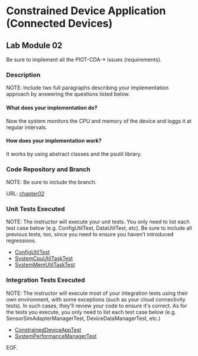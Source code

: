# Constrained Device Application (Connected Devices)

## Lab Module 02

Be sure to implement all the PIOT-CDA-\* issues (requirements).

### Description

NOTE: Include two full paragraphs describing your implementation approach by answering the questions listed below.

#### What does your implementation do?

Now the system monitors the CPU and memory of the device and loggs it at regular intervals.

#### How does your implementation work?

It works by using abstract classes and the psutil library.

### Code Repository and Branch

NOTE: Be sure to include the branch.

URL: [chapter02](https://github.com/SantiagoRR2004/PIC-python-components/tree/chapter02)

### Unit Tests Executed

NOTE: The instructor will execute your unit tests. You only need to list each test case below
(e.g. ConfigUtilTest, DataUtilTest, etc). Be sure to include all previous tests, too,
since you need to ensure you haven't introduced regressions.

- [ConfigUtilTest](https://github.com/SantiagoRR2004/PIC-python-components/blob/main/src/test/python/programmingtheiot/part01/unit/common/ConfigUtilTest.py)
- [SystemCpuUtilTaskTest](https://github.com/SantiagoRR2004/PIC-python-components/blob/main/src/test/python/programmingtheiot/part01/unit/system/SystemCpuUtilTaskTest.py)
- [SystemMemUtilTaskTest](https://github.com/SantiagoRR2004/PIC-python-components/blob/main/src/test/python/programmingtheiot/part01/unit/system/SystemMemUtilTaskTest.py)

### Integration Tests Executed

NOTE: The instructor will execute most of your integration tests using their own environment, with
some exceptions (such as your cloud connectivity tests). In such cases, they'll review
your code to ensure it's correct. As for the tests you execute, you only need to list each
test case below (e.g. SensorSimAdapterManagerTest, DeviceDataManagerTest, etc.)

- [ConstrainedDeviceAppTest](https://github.com/SantiagoRR2004/PIC-python-components/blob/main/src/test/python/programmingtheiot/part01/integration/app/ConstrainedDeviceAppTest.py)
- [SystemPerformanceManagerTest](https://github.com/SantiagoRR2004/PIC-python-components/blob/main/src/test/python/programmingtheiot/part01/integration/system/SystemPerformanceManagerTest.py)

EOF.
